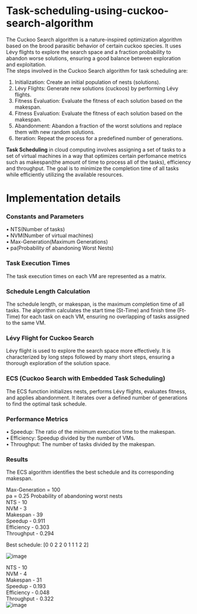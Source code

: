# Task-scheduling-using-cuckoo-search-algorithm
The Cuckoo Search algorithm is a nature-inspired optimization algorithm based on the brood parasitic
behavior of certain cuckoo species. It uses Lévy flights to explore the search space and a fraction
probability to abandon worse solutions, ensuring a good balance between exploration and exploitation. </br>
The steps involved in the Cuckoo Search algorithm for task scheduling are: </br>
1. Initialization: Create an initial population of nests (solutions).
2. Lévy Flights: Generate new solutions (cuckoos) by performing Lévy flights.
3. Fitness Evaluation: Evaluate the fitness of each solution based on the makespan.
4. Fitness Evaluation: Evaluate the fitness of each solution based on the makespan.
5. Abandonment: Abandon a fraction of the worst solutions and replace them with new random
solutions.
6. Iteration: Repeat the process for a predefined number of generations.

**Task Scheduling** in cloud computing involves assigning a set of tasks to a set of virtual machines
in a way that optimizes certain perfomance metrics such as makespan(the amount of time to process all
of the tasks), efficiency and throughput. The goal is to minimize the completion time of all tasks while
efficiently utilizing the available resources.

# Implementation details
### Constants and Parameters
• NTS(Number of tasks) </br>
• NVM(Number of virtual machines)</br>
• Max-Generation(Maximum Generations)</br>
• pa(Probability of abandoning Worst Nests)</br>

### Task Execution Times
The task execution times on each VM are represented as a matrix.

### Schedule Length Calculation
The schedule length, or makespan, is the maximum completion time of all tasks. The algorithm calculates
the start time (St-Time) and finish time (Ft-Time) for each task on each VM, ensuring no overlapping
of tasks assigned to the same VM.

### Lévy Flight for Cuckoo Search
Lévy flight is used to explore the search space more effectively. It is characterized by long steps followed
by many short steps, ensuring a thorough exploration of the solution space.

### ECS (Cuckoo Search with Embedded Task Scheduling)
The ECS function initializes nests, performs Lévy flights, evaluates fitness, and applies abandonment. It
iterates over a defined number of generations to find the optimal task schedule.

### Performance Metrics
• Speedup: The ratio of the minimum execution time to the makespan. </br>
• Efficiency: Speedup divided by the number of VMs.</br>
• Throughput: The number of tasks divided by the makespan.</br>

### Results
The ECS algorithm identifies the best schedule and its corresponding makespan. </br>

Max-Generation = 100 </br>
pa = 0.25 Probability of abandoning worst nests </br>
NTS - 10 </br>
NVM - 3 </br>
Makespan - 39</br>
Speedup - 0.911 </br>
Efficiency - 0.303 </br>
Throughput - 0.294 </br>

Best schedule: [0 0 2 2 0 1 1 1 2 2]

![image](https://github.com/user-attachments/assets/a674ca81-9319-4e77-ba4c-b47e83c58856)

NTS - 10 </br>
NVM - 4 </br>
Makespan - 31</br>
Speedup - 0.193 </br>
Efficiency - 0.048 </br>
Throughput - 0.322 </br>
![image](https://github.com/user-attachments/assets/bc9ba887-9e85-4507-b546-dca8f16b0725)
